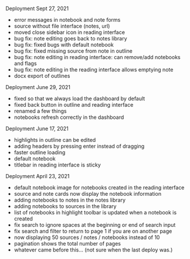 Deployment Sept 27, 2021
- error messages in notebook and note forms
- source without file interface (notes, url)
- moved close sidebar icon in reading interface
- bug fix: note editing goes back to notes library
- bug fix: fixed bugs with default notebook
- bug fix: fixed missing source from note in outline
- bug fix: note editing in reading interface: can remove/add notebooks and flags
- bug fix: note editing in the reading interface allows emptying note
- docx export of outlines

Deployment June 29, 2021
- fixed so that we always load the dashboard by default
- fixed back button in outline and reading interface
- renamed a few things
- notebooks refresh correctly in the dashboard

Deployment June 17, 2021
- highlights in outline can be edited
- adding headers by pressing enter instead of dragging
- faster outline loading
- default notebook
- titlebar in reading interface is sticky

Deployment April 23, 2021
- default notebook image for notebooks created in the reading interface
- source and note cards now display the notebook information
- adding notebooks to notes in the notes library
- adding notebooks to sources in the library
- list of notebooks in highlight toolbar is updated when a notebook is created
- fix search to ignore spaces at the beginning or end of search input
- fix search and filter to return to page 1 if you are on another page
- now displaying 50 sources / notes / notebooks instead of 10
- pagination shows the total number of pages
- whatever came before this... (not sure when the last deploy was.)